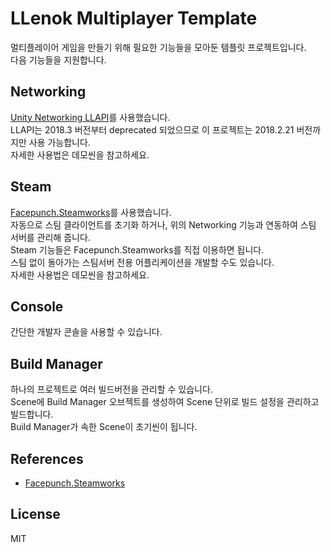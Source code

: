 # LLenok Multiplayer Template
멀티플레이어 게임을 만들기 위해 필요한 기능들을 모아둔 템플릿 프로젝트입니다.  
다음 기능들을 지원합니다.

## Networking
[Unity Networking LLAPI](https://docs.unity3d.com/Manual/UNetUsingTransport.html)를 사용했습니다.  
LLAPI는 2018.3 버전부터 deprecated 되었으므로 이 프로젝트는 2018.2.21 버전까지만 사용 가능합니다.  
자세한 사용법은 데모씬을 참고하세요.

## Steam
[Facepunch.Steamworks](https://github.com/Facepunch/Facepunch.Steamworks)를 사용했습니다.  
자동으로 스팀 클라이언트를 초기화 하거나, 위의 Networking 기능과 연동하여 스팀 서버를 관리해 줍니다.  
Steam 기능들은 Facepunch.Steamworks를 직접 이용하면 됩니다.  
스팀 없이 돌아가는 스팀서버 전용 어플리케이션을 개발할 수도 있습니다.  
자세한 사용법은 데모씬을 참고하세요.

## Console
간단한 개발자 콘솔을 사용할 수 있습니다.

## Build Manager
하나의 프로젝트로 여러 빌드버전을 관리할 수 있습니다.  
Scene에 Build Manager 오브젝트를 생성하여 Scene 단위로 빌드 설정을 관리하고 빌드합니다.  
Build Manager가 속한 Scene이 초기씬이 됩니다.  

## References
- [Facepunch.Steamworks](https://github.com/Facepunch/Facepunch.Steamworks)
## License
MIT
